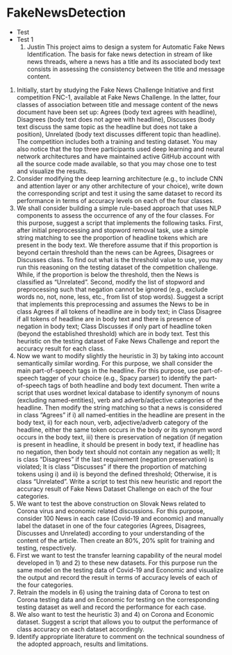 # FakeNewsDetection
- Test
- Test 1
  1. Justin
This project aims to design a system for Automatic Fake News Identification. The basis for fake news detection in stream of like news threads, where a news has a title and its associated body text consists in assessing the consistency between the title and message content.
1.	Initially, start by studying the Fake News Challenge Initiative and first competition FNC-1, available at Fake News Challenge. In the latter, four classes of association between title and message content of the news document have been set up: Agrees (body text agrees with headline), Disagrees (body text does not agree with headline), Discusses (body text discuss the same topic as the headline but does not take a position), Unrelated (body text discusses different topic than headline). The competition includes both a training and testing dataset. You may also notice that the top three participants used deep learning and neural network architectures and have maintained active GitHub account with all the source code made available, so that you may chose one to test and visualize the results.
2.	Consider modifying the deep learning architecture (e.g., to include CNN and attention layer or any other architecture of your choice), write down the corresponding script and test it using the same dataset to record its performance in terms of accuracy levels on each of the four classes.
3.	We shall consider building a simple rule-based approach that uses NLP components to assess the occurrence of any of the four classes. For this purpose, suggest a script that implements the following tasks. First, after initial preprocessing and stopword removal task, use a simple string matching to see the proportion of headline tokens which are present in the body text. We therefore assume that if this proportion is beyond certain threshold than the news can be Agrees, Disagrees or Discusses class. To find out what is the threshold value to use, you may run this reasoning on the testing dataset of the competition challenge. While, if the proportion is below the threshold, then the News is classified as “Unrelated”. Second, modify the list of stopword and preprocessing such that negation cannot be ignored (e.g., exclude words no, not, none, less, etc., from list of stop words). Suggest a script that implements this preprocessing and assumes the News to be in class Agrees if all tokens of headline are in body text; in Class Disagree if all tokens of headline are in body text and there is presence of negation in body text; Class Discusses if only part of headline token (beyond the established threshold) which are in body text. Test this heuristic on the testing dataset of Fake News Challenge and report the accuracy result for each class. 
4.	Now we want to modify slightly the heuristic in 3) by taking into account semantically similar wording. For this purpose, we shall consider the main part-of-speech tags in the headline. For this purpose, use part-of-speech tagger of your choice (e.g., Spacy parser) to identify the part-of-speech tags of both headline and body text document. Then write a script that uses wordnet lexical database to identify synonym of nouns (excluding named-entities), verb and adverb/adjective categories of the headline. Then modify the string matching so that a news is considered in class “Agrees” if  i) all named-entities in the headline are present in the body text, ii) for each noun, verb, adjective/adverb category of the headline, either the same token occurs in the body or its synonym word occurs in the body text, iii) there is preservation of negation (if negation is present in headline, it should be present in body text,  if headline has no negation, then body text should not contain any negation as well);  It is class “Disagrees” if the last requirement (negation preservation) is violated; It is class “Discusses” if there the proportion of matching tokens using i) and ii) is beyond the defined threshold; Otherwise, it is class “Unrelated”. Write a script to test this new heuristic and report the accuracy result of Fake News Dataset Challenge on each of the four categories.
5.	We want to test the above construction on Slovak News related to Corona virus and economic related discussions. For this purpose, consider 100 News in each case (Covid-19 and economic) and manually label the dataset in one of the four categories (Agrees, Disagrees, Discusses and Unrelated) according to your understanding of the content of the article. Then create an 80%, 20%  split for training and testing, respectively.
6.	First we want to test the transfer learning capability of the neural model developed in 1) and 2) to these new datasets. For this purpose run the same model on the testing data of Covid-19 and Economic and visualize the output and record the result in terms of accuracy levels of each of the four categories.
7.	Retrain the models in 6) using the training data of Corona to test on Corona testing data and on Economic for testing on the corresponding testing dataset as well and record the performance for each case.
8.	We also want to test the heuristic 3) and 4) on Corona and Economic dataset. Suggest a script that allows you to output the performance of class accuracy on each dataset accordingly.
9.	Identify appropriate literature to comment on the technical soundness of the adopted approach, results and limitations.                 
